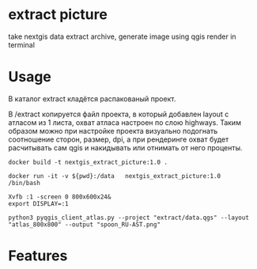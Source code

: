 # extract picture
take nextgis data extract archive, generate image using qgis render in terminal

# Usage

В каталог extract кладётся распакованый проект. 

В /extract копируется файл проекта, в который добавлен layout с атласом из 1 листа, охват атласа настроен по слою highways. 
Таким образом можно при настройке проекта визуально подогнать соотношение сторон, размер, dpi, а при рендеринге охват будет расчитывать сам qgis и накидывать или отнимать от него проценты.

```
docker build -t nextgis_extract_picture:1.0 .

docker run -it -v ${pwd}:/data   nextgis_extract_picture:1.0  /bin/bash

Xvfb :1 -screen 0 800x600x24&
export DISPLAY=:1

python3 pyqgis_client_atlas.py --project "extract/data.qgs" --layout "atlas_800x800" --output "spoon_RU-AST.png"
```

# Features
